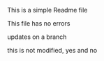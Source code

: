 This is a simple Readme file

This file has no errors

updates on a branch

this is not modified, yes and no
